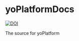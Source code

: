 # yoPlatformDocs

[![DOI](https://zenodo.org/badge/482963477.svg)](https://zenodo.org/badge/latestdoi/482963477)

The source for yoPlatform
